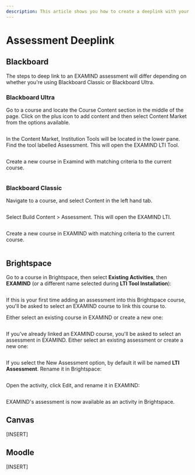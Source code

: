 ```yaml
---
description: This article shows you how to create a deeplink with your LMS.
---
```


# Assessment Deeplink

## Blackboard

The steps to deep link to an EXAMIND assessment will differ depending on whether you're using Blackboard Classic or Blackboard Ultra.

### Blackboard Ultra

Go to a course and locate the Course Content section in the middle of the page. Click on the plus icon to add content and then select Content Market from the options available.

<figure><img src="../../.gitbook/assets/ultra-course-view-png (1).webp" alt=""><figcaption></figcaption></figure>

In the Content Market, Institution Tools will be located in the lower pane. Find the tool labelled Assessment. This will open the EXAMIND LTI Tool.

<figure><img src="../../.gitbook/assets/content-market-png.webp" alt=""><figcaption></figcaption></figure>

Create a new course in Examind with matching criteria to the current course.

<figure><img src="../../.gitbook/assets/create-course-png-1-1.webp" alt=""><figcaption></figcaption></figure>

### Blackboard Classic

Navigate to a course, and select Content in the left hand tab.

<figure><img src="../../.gitbook/assets/course-content-png.webp" alt=""><figcaption></figcaption></figure>

Select Build Content > Assessment. This will open the EXAMIND LTI.

<figure><img src="../../.gitbook/assets/build-content-png.webp" alt=""><figcaption></figcaption></figure>

Create a new course in EXAMIND with matching criteria to the current course.

<figure><img src="../../.gitbook/assets/create-course-png-1-1.webp" alt=""><figcaption></figcaption></figure>

## Brightspace

Go to a course in Brightspace, then select **Existing Activities**, then **EXAMIND** (or a different name selected during **LTI Tool Installation**):

<figure><img src="../../.gitbook/assets/image-png-1.webp" alt=""><figcaption></figcaption></figure>

If this is your first time adding an assessment into this Brightspace course, you'll be asked to select an EXAMIND course to link this course to.

Either select an existing course in EXAMIND or create a new one:

<figure><img src="../../.gitbook/assets/image-png-2 (1).webp" alt=""><figcaption></figcaption></figure>

If you've already linked an EXAMIND course, you'll be asked to select an assessment in EXAMIND. Either select an existing assessment or create a new one:

<figure><img src="../../.gitbook/assets/image-png-3.webp" alt=""><figcaption></figcaption></figure>

If you select the New Assessment option, by default it will be named **LTI Assessment**. Rename it in Brightspace:

<figure><img src="../../.gitbook/assets/image-png-4.webp" alt=""><figcaption></figcaption></figure>

Open the activity, click Edit, and rename it in EXAMIND:

<figure><img src="../../.gitbook/assets/image-png-Apr-26-2024-05-09-05-6994-AM.webp" alt=""><figcaption></figcaption></figure>

EXAMIND's assessment is now available as an activity in Brightspace.

## Canvas

\[INSERT]

## Moodle

\[INSERT]
